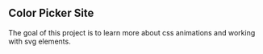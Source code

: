 ## Color Picker Site

The goal of this project is to learn more about css animations and working with svg elements.
